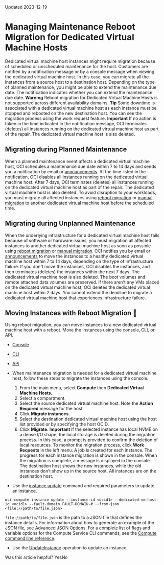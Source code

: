 Updated 2023-12-19
# Managing Maintenance Reboot Migration for Dedicated Virtual Machine Hosts
Dedicated virtual machine host instances might require migration because of scheduled or unscheduled maintenance for the host. Customers are notified by a notification message or by a console message when viewing the dedicated virtual machine host. In this case, you can migrate all the instances from a source host to a destination host. Depending on the type of planned maintenance, you might be able to extend the maintenance due date. The notification indicates whether you can extend the maintenance due date.
**Warning** Reboot migration for Dedicated Virtual Machine Hosts is not supported across different availability domains.
**Tip** Some downtime is associated with a dedicated virtual machine host as each instance must be stopped and rebooted on the new destination host. You can see the migration process using the work request feature.
**Important** If no action is taken in the time indicated in the notification message, OCI terminates (deletes) all instances running on the dedicated virtual machine host as part of the repair. The dedicated virtual machine host is also deleted.
## Migrating during Planned Maintenance
When a planned maintenance event affects a dedicated virtual machine host, OCI schedules a maintenance due date within 7 to 14 days and sends you a notification by email or [announcements](https://docs.oracle.com/iaas/Content/General/Concepts/announcements.htm).
At the time listed in the notification, OCI disables all instances running on the dedicated virtual machine host. After 7 days, OCI terminates (deletes) all instances running on the dedicated virtual machine host as part of the repair. The dedicated virtual machine host is also deleted.
To avoid disruption to your workloads, you must migrate all affected instances using [reboot migration](https://docs.oracle.com/en-us/iaas/Content/Compute/Concepts/dedicatedvmhosts_topic-infrastructure-maintenance.htm#dvmh-maintenance__reboot-migration) or [manual migration](https://docs.oracle.com/en-us/iaas/Content/Compute/Concepts/dedicatedvmhosts_manual-migration.htm#manual-migration "To manually migrate a dedicated virtual machine host, you manually move each instance that is placed on the unhealthy dedicated virtual machine host to a healthy host. This method requires that you create a new dedicated virtual machine host, delete \(terminate\) any instances that are placed on the original dedicated virtual machine host, and then launch new instances from the retained boot volumes. Instances that have additional VNICs, secondary IP addresses, remote attached block volumes, the Trusted Platform Module \(TPM\) enabled, or that belong to a backend set of a load balancer require additional steps.") to another dedicated virtual machine host before the scheduled time.
## Migrating during Unplanned Maintenance
When the underlying infrastructure for a dedicated virtual machine host fails because of software or hardware issues, you must migration all affected instances to another dedicated virtual machine host as soon as possible using [reboot migration](https://docs.oracle.com/en-us/iaas/Content/Compute/Concepts/dedicatedvmhosts_topic-infrastructure-maintenance.htm#dvmh-maintenance__reboot-migration) or [manual migration](https://docs.oracle.com/en-us/iaas/Content/Compute/Concepts/dedicatedvmhosts_manual-migration.htm#manual-migration "To manually migrate a dedicated virtual machine host, you manually move each instance that is placed on the unhealthy dedicated virtual machine host to a healthy host. This method requires that you create a new dedicated virtual machine host, delete \(terminate\) any instances that are placed on the original dedicated virtual machine host, and then launch new instances from the retained boot volumes. Instances that have additional VNICs, secondary IP addresses, remote attached block volumes, the Trusted Platform Module \(TPM\) enabled, or that belong to a backend set of a load balancer require additional steps.").
OCI notifies you by email or [announcements](https://docs.oracle.com/iaas/Content/General/Concepts/announcements.htm) to move the instances to a healthy dedicated virtual machine host within 7 to 14 days, depending on the type of infrastructure failure. If you don't move the instances, OCI disables the instances, and then terminates (deletes) the instances within the next 7 days. The dedicated virtual machine host is also deleted. The boot volumes and remote attached data volumes are preserved.
If there aren't any VMs placed on the dedicated virtual machine host, OCI deletes the dedicated virtual machine host within 2 days.
You cannot extend the deadline to migrate a dedicated virtual machine host that experiences infrastructure failure.
## Moving Instances with Reboot Migration 🔗 
Using reboot migration, you can move instances to a new dedicated virtual machine host with a reboot. Move the instances using the console, CLI, or API.
  * [Console](https://docs.oracle.com/en-us/iaas/Content/Compute/Concepts/dedicatedvmhosts_topic-infrastructure-maintenance.htm)
  * [CLI](https://docs.oracle.com/en-us/iaas/Content/Compute/Concepts/dedicatedvmhosts_topic-infrastructure-maintenance.htm)
  * [API](https://docs.oracle.com/en-us/iaas/Content/Compute/Concepts/dedicatedvmhosts_topic-infrastructure-maintenance.htm)


  * When maintenance migration is needed for a dedicated virtual machine host, follow these steps to migrate the instances using the console.
    1. From the main menu, select **Compute** then **Dedicated Virtual Machine Hosts.**
    2. Select a compartment.
    3. Select the source dedicated virtual machine host. Note the **Action Required** message for the host.
    4. Click **Migrate instances**.
    5. Select the destination dedicated virtual machine host using the host list provided or by specifying the host OCID.
    6. Click **Migrate**.
**Important** If the selected instance has local NVME on a dense I/O shape, the local storage is deleted during the migration process. In this case, a prompt is provided to confirm the deletion of local resources.
To monitor the migration process, click **Work Requests** in the left menu. A job is created for each instance. The progress for each instance migration is shown in the console.
When the migration is complete, a message is displayed in the console. The destination host shows the new instances, while the old instances don't show up in the source host. All instances are on the destination host.
  * Use the [instance update](https://docs.oracle.com/iaas/tools/oci-cli/latest/oci_cli_docs/cmdref/compute/instance/update.html) command and required parameters to update an instance.
```
oci compute instance update --instance-id <ocid1> --dedicated-vm-host-id <ocid1> --fault-domain FAULT-DOMAIN-# --from-json <file://path/to/file.json>
```

`file://path/to/file.json` is the path to a JSON file that defines the instance details. For information about how to generate an example of the JSON file, see [Advanced JSON Options](https://docs.oracle.com/iaas/Content/API/SDKDocs/cliusing.htm#AdvancedJSON).
For a complete list of flags and variable options for the Compute Service CLI commands, see the [Compute command line reference](https://docs.oracle.com/iaas/tools/oci-cli/latest/oci_cli_docs/cmdref/compute.html).
  * Use the [UpdateInstance](https://docs.oracle.com/iaas/api/#/en/iaas/latest/Instance/UpdateInstance) operation to update an instance.


Was this article helpful?
YesNo

